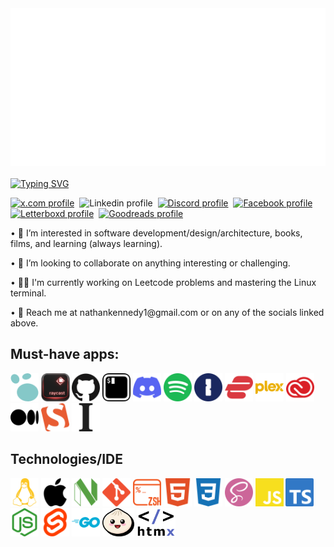 <div>
  <img src="ani-svg.svg" alt="Click to see the source">
</div>

</br>

<div style="width: 100%;">
<a href="https://git.io/typing-svg"><img src="https://readme-typing-svg.demolab.com?font=Roboto&weight=500&duration=2000&pause=200&color=F73FB9&multiline=true&random=false&width=435&height=150&lines=%40nathan-kennedy;Dedicated.;Developer.;Designer." alt="Typing SVG" /></a>
</div>  

<a target="_blank" href="https://twitter.com/Diissiidentt"><img src="https://img.shields.io/badge/x.com-grey?style=flat-square&logo=x&logoColor=white&link=https%3A%2F%2Ftwitter.com%2FDiissiidentt" title="x.com profile"/></a>  &nbsp;<img src="https://img.shields.io/badge/Linkedin-blue?style=flat-square&logo=Linkedin&logoColor=white" title="Linkedin profile"/>  &nbsp;<a target="_blank" href="https://www.discord.com/users/115246554062782465"><img src="https://img.shields.io/badge/Discord-green?style=flat-square&logo=Discord&logoColor=white&link=https%3A%2F%2Fdiscord.com%2Fusers%2F115246554062782465" title="Discord profile"/></a>  &nbsp;<a target="_blank" href="https://www.facebook.com/nate.kennedy.568/"><img src="https://img.shields.io/badge/Facebook-blue?style=flat-square&logo=Facebook&logoColor=white&link=https%3A%2F%2Fwww.facebook.com%2Fnate.kennedy.568%2F" title="Facebook profile"/></a>  &nbsp;<a target="_blank" href="https://letterboxd.com/Dissident/"><img src="https://img.shields.io/badge/Letterboxd-orange?style=flat-square&logo=Letterboxd&lgreenlor=white&link=https%3A%2F%2Fletterboxd.com%2FDissident%2F" title="Letterboxd profile"/></a>  &nbsp;<a target="_blank" href="https://www.goodreads.com/user/show/98099414-nathan"><img src="https://img.shields.io/badge/Goodreads-blue?style=flat-square&logo=Goodreads&logoColor=white&link=https%3A%2F%2Fwww.goodreads.com%2Fuser%2Fshow%2F98099414-nathan" title="Goodreads profile"/></a>

<p>• 🎯 I’m interested in software development/design/architecture, books, films, and learning (always learning).</p>
<p>• 🤝 I’m looking to collaborate on anything interesting or challenging.</p>
<p>• 👨‍💻 I'm currently working on Leetcode problems and mastering the Linux terminal.</p>
<p>• 📨 Reach me at nathankennedy1@gmail.com or on any of the socials linked above.</p>

## Must-have apps:
<a target=”_blank” href="https://logseq.com/"><img src="logseq-color.svg" height="45" title="Logseq - opensource linked-notes with local and/or cloud storage for markdown files"/></a>&nbsp;<a target=”_blank” href="https://www.raycast.com/"><img src="Raycast_Logo.png" height="45" title="Raycast"/></a>&nbsp;<a target=”_blank” href="https://www.github.com"><img src="github-color.svg" height="45" title="Github"/></a>&nbsp;<a target=”_blank” href="https://iterm2.com/"><img src="iterm2-color.svg" height="45" title="iTerm2 with oh my zsh!"/></a>&nbsp;<a target=”_blank” href="https://discord.com/"><img src="discord-color.svg" height="45" title="Discord"/></a>&nbsp;<a target=”_blank” href="https://accounts.spotify.com/en/login"><img src="spotify-color.svg" height="45" title="Spotify"/></a>&nbsp;<a target=”_blank” href="https://1password.com/"><img src="1password-color.svg" height="45" title="1password"/></a>&nbsp;<a target=”_blank” href="https://www.expressvpn.com/"><img src="expressvpn-color.svg" height="45" title="Express Vpn"/></a>&nbsp;<a target=”_blank” href="https://www.plex.tv/"><img src="plex-color.svg" height="45" title="Plex"/></a>&nbsp;<a target=”_blank” href="https://www.adobe.com/creativecloud/"><img src="adobecreativecloud-color.svg" height="45" title="Adobe Creative Cloud Suite"/></a>&nbsp;<a target=”_blank” href="https://www.medium.com/"><img src="medium-color.svg" height="45" title="Medium.com"/></a>&nbsp;<a target=”_blank” href="https://www.smashingmagazine.com/"><img src="smashingmagazine-color.svg" height="45" title="SmashingMagazine.com"/></a>&nbsp;<a target=”_blank” href="https://www.instapaper.com/"><img src="instapaper-color.svg" height="45" title="Instapaper"/></a>

## Technologies/IDE
<img src="linux-color.svg" height="45" title="Linux"/>&nbsp;<img src="apple-color.svg" height="45" title="Apple MacBook Pro M1"/>&nbsp;<img src="neovim-color.svg" height="45" title="Neovim"/>&nbsp;<img src="git-color.svg" height="45" title="Git"/>&nbsp;<a target=”_blank” href="https://ohmyz.sh/"><img src="zsh-color.svg" height="45" title="Zsh shell"/></a>&nbsp;<img src="html5-color.svg" height="45" title="HTML5"/>&nbsp;<img src="css3-color.svg" height="45" title="CSS3"/>&nbsp;<img src="sass-color.svg" height="45" title="SASS"/>&nbsp;<img src="javascript-color.svg" height="45" title="Javascript ES21"/>&nbsp;<img src="typescript-color.svg" height="45" title="Typescript"/>&nbsp;<img src="nodedotjs-color.svg" height="45" title="Node.js"/>&nbsp;<img src="svelte-color.svg" height="45" title="Svelte and Sveltekit"/>&nbsp;<img src="go-color.svg" height="45" title="GO"/>&nbsp;<img src="bun.png" height="45" title="Bun"/>&nbsp;<img src="htmx-color.png" height="45" title="</>htmx"/>


<!---
nathan-kennedy/nathan-kennedy is a ✨ special ✨ repository because its `README.md` (this file) appears on your GitHub profile.
You can click the Preview link to take a look at your changes.
--->
